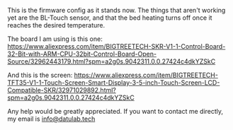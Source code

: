 This is the firmware config as it stands now. The things that aren't working yet are the BL-Touch sensor, and that the bed heating turns off once it reaches the desired temperature.

The board I am using is this one: https://www.aliexpress.com/item/BIGTREETECH-SKR-V1-1-Control-Board-32-Bit-with-ARM-CPU-32bit-Control-Board-Open-Source/32962443179.html?spm=a2g0s.9042311.0.0.27424c4dkYZSkC

And this is the screen: https://www.aliexpress.com/item/BIGTREETECH-TFT35-V1-1-Touch-Screen-Smart-Display-3-5-inch-Touch-Screen-LCD-Compatible-SKR/32971029892.html?spm=a2g0s.9042311.0.0.27424c4dkYZSkC

Any help would be greatly appreciated. If you want to contact me directly, my email is info@datulab.tech
